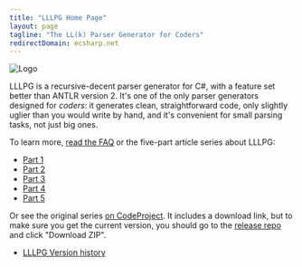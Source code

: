 ```yaml
---
title: "LLLPG Home Page"
layout: page
tagline: "The LL(k) Parser Generator for Coders"
redirectDomain: ecsharp.net
---
```


![Logo](lllpg-logo.png)

LLLPG is a recursive-decent parser generator for C#, with a feature set better than ANTLR version 2. It's one of the only parser generators designed for _coders_: it generates clean, straightforward code, only slightly uglier than you would write by hand, and it's convenient for small parsing tasks, not just big ones.

To learn more, [read the FAQ](faq.html) or the five-part article series about LLLPG:

- [Part 1](lllpg-part-1.html)
- [Part 2](lllpg-part-2.html)
- [Part 3](lllpg-part-3.html)
- [Part 4](lllpg-part-4.html)
- [Part 5](lllpg-part-5.html)

Or see the original series [on CodeProject](http://www.codeproject.com/Articles/664785/A-New-Parser-Generator-for-Csharp). It includes a download link, but to make sure you get the current version, you should go to the [release repo](https://github.com/qwertie/LLLPG-Release) and click "Download ZIP".

- [LLLPG Version history](version-history.html)
